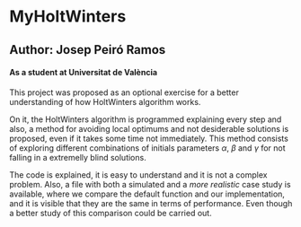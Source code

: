# MyHoltWinters

## Author: Josep Peiró Ramos
#### As a student at Universitat de València




This project was proposed as an optional exercise for a better understanding of how HoltWinters algorithm works.

On it, the HoltWinters algorithm is programmed explaining every step and also, a method for avoiding local optimums and not desiderable solutions is proposed, even if it takes some time not immediately.
This method consists of exploring different combinations of initials parameters $\alpha$, $\beta$ and $\gamma$ for not falling in a extremelly blind solutions.

The code is explained, it is easy to understand and it is not a complex problem.
Also, a file with both a simulated and a _more realistic_ case study is available, where we compare the default function and our implementation, and it is visible that they are the same in terms of performance. Even though a better study of this comparison could be carried out.
